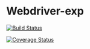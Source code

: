 # Webdriver-exp

[![Build Status](https://travis-ci.org/rochapaulo/Webdriver-exp.svg)](https://travis-ci.org/rochapaulo/Webdriver-exp)

[![Coverage Status](https://coveralls.io/repos/rochapaulo/Webdriver-exp/badge.svg)](https://coveralls.io/r/rochapaulo/Webdriver-exp)
